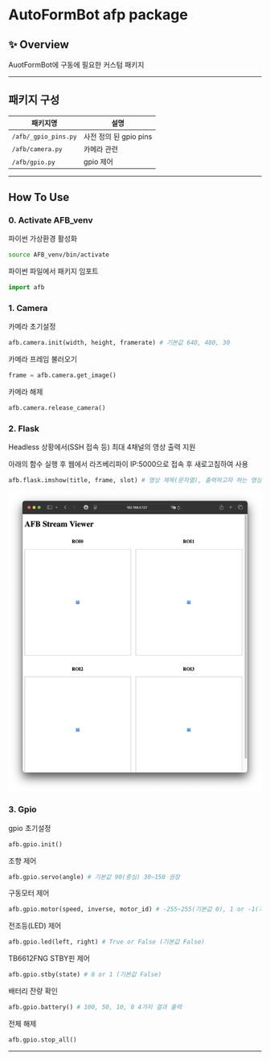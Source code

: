 # AutoFormBot afp package

## ✨ Overview

AuotFormBot에 구동에 필요한 커스텀 패키지

---

## 패키지 구성

| 패키지명 | 설명 |
|--------|---------|
| `/afb/_gpio_pins.py` | 사전 정의 된 gpio pins |
| `/afb/camera.py` | 카메라 관련 |
| `/afb/gpio.py` | gpio 제어  |

---

## How To Use

### 0. Activate AFB_venv

파이썬 가상환경 활성화  

```bash
source AFB_venv/bin/activate
```
파이썬 파일에서 패키지 임포트  

```python
import afb
```

### 1. Camera

카메라 초기설정  

```python
afb.camera.init(width, height, framerate) # 기본값 640, 480, 30
```

카메라 프레임 불러오기  

```python
frame = afb.camera.get_image()
```

카메라 해제  

```python
afb.camera.release_camera()
```

### 2. Flask

Headless 상황에서(SSH 접속 등) 최대 4채널의 영상 출력 지원  

아래의 함수 실행 후 웹에서 라즈베리파이 IP:5000으로 접속 후 새로고침하여 사용

```python
afb.flask.imshow(title, frame, slot) # 영상 제목(문자열), 출력하고자 하는 영상 프레임, 위치(0, 1, 2, 3)
```

![Flask 화면](/images/flask.png)

### 3. Gpio

gpio 초기설정  

```python
afb.gpio.init()
```

조향 제어

```python
afb.gpio.servo(angle) # 기본값 90(중심) 30~150 권장
```

구동모터 제어

```python
afb.gpio.motor(speed, inverse, motor_id) # -255~255(기본값 0), 1 or -1(기본값 1, 역방향 구동시 -1), 1 or 2(기본값 1채널)
```

전조등(LED) 제어

```python
afb.gpio.led(left, right) # True or False (기본값 False)
```

TB6612FNG STBY핀 제어

```python
afb.gpio.stby(state) # 0 or 1 (기본값 False)
```

배터리 잔량 확인

```python
afb.gpio.battery() # 100, 50, 10, 0 4가지 결과 출력
```

전체 해제

```python
afb.gpio.stop_all()
```
---